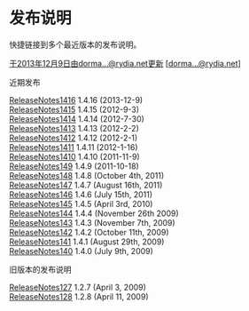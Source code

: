 # 发布说明  

快捷链接到多个最近版本的发布说明。

于2013年12月9日由dorma...@rydia.net更新 \[[dorma...@rydia.net](https://code.google.com/u/110326889606929901108/)\]

近期发布

[ReleaseNotes1416](https://code.google.com/p/memcached/wiki/ReleaseNotes1416) 1.4.16 (2013-12-9)<br />
[ReleaseNotes1415](https://code.google.com/p/memcached/wiki/ReleaseNotes1415) 1.4.15 (2012-9-3)<br />
[ReleaseNotes1414](https://code.google.com/p/memcached/wiki/ReleaseNotes1414) 1.4.14 (2012-7-30)<br />
[ReleaseNotes1413](https://code.google.com/p/memcached/wiki/ReleaseNotes1413) 1.4.13 (2012-2-2)<br />
[ReleaseNotes1412](https://code.google.com/p/memcached/wiki/ReleaseNotes1412) 1.4.12 (2012-2-1)<br />
[ReleaseNotes1411](https://code.google.com/p/memcached/wiki/ReleaseNotes1411) 1.4.11 (2012-1-16)<br />
[ReleaseNotes1410](https://code.google.com/p/memcached/wiki/ReleaseNotes1410) 1.4.10 (2011-11-9)<br />
[ReleaseNotes149](https://code.google.com/p/memcached/wiki/ReleaseNotes149) 1.4.9 (2011-10-18)<br />
[ReleaseNotes148](https://code.google.com/p/memcached/wiki/ReleaseNotes148) 1.4.8 (October 4th, 2011)<br />
[ReleaseNotes147](https://code.google.com/p/memcached/wiki/ReleaseNotes147) 1.4.7 (August 16th, 2011)<br />
[ReleaseNotes146](https://code.google.com/p/memcached/wiki/ReleaseNotes146) 1.4.6 (July 15th, 2011)<br />
[ReleaseNotes145](https://code.google.com/p/memcached/wiki/ReleaseNotes145) 1.4.5 (April 3rd, 2010)<br />
[ReleaseNotes144](https://code.google.com/p/memcached/wiki/ReleaseNotes144) 1.4.4 (November 26th 2009)<br />
[ReleaseNotes143](https://code.google.com/p/memcached/wiki/ReleaseNotes143) 1.4.3 (November 7th, 2009)<br />
[ReleaseNotes142](https://code.google.com/p/memcached/wiki/ReleaseNotes142) 1.4.2 (October 11th, 2009)<br />
[ReleaseNotes141](https://code.google.com/p/memcached/wiki/ReleaseNotes141) 1.4.1 (August 29th, 2009)<br />
[ReleaseNotes140](httphttps://code.google.com/p/memcached/wiki/ReleaseNotes140://) 1.4.0 (July 9th, 2009)<br />


旧版本的发布说明

[ReleaseNotes127](https://code.google.com/p/memcached/wiki/ReleaseNotes127) 1.2.7 (April 3, 2009)<br />
[ReleaseNotes128](https://code.google.com/p/memcached/wiki/ReleaseNotes128) 1.2.8 (April 11, 2009)